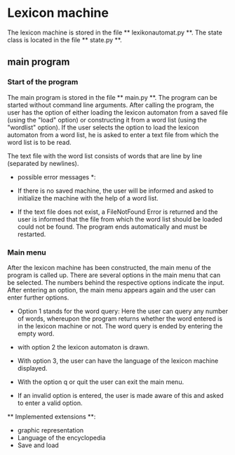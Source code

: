 # Lexicon machine

The lexicon machine is stored in the file ** lexikonautomat.py **. The state class is located in the file ** state.py **.

## main program

### Start of the program

The main program is stored in the file ** main.py **. The program can be started without command line arguments.
After calling the program, the user has the option of either loading the lexicon automaton from a saved file (using the "load" option) or constructing it from a word list (using the "wordlist" option). If the user selects the option to load the lexicon automaton from a word list, he is asked to enter a text file from which the word list is to be read.

The text file with the word list consists of words that are line by line (separated by newlines).

* possible error messages *:

* If there is no saved machine, the user will be informed and asked to initialize the machine with the help of a word list.

* If the text file does not exist, a FileNotFound Error is returned and the user is informed that the file from which the word list should be loaded could not be found. The program ends automatically and must be restarted.

### Main menu

After the lexicon machine has been constructed, the main menu of the program is called up.
There are several options in the main menu that can be selected. The numbers behind the respective options indicate the input.
After entering an option, the main menu appears again and the user can enter further options.

* Option 1 stands for the word query: Here the user can query any number of words, whereupon the program returns whether the word entered is in the lexicon machine or not. The word query is ended by entering the empty word.

* with option 2 the lexicon automaton is drawn.

* With option 3, the user can have the language of the lexicon machine displayed.

* With the option q or quit the user can exit the main menu.

* If an invalid option is entered, the user is made aware of this and asked to enter a valid option.

** Implemented extensions **:

* graphic representation
* Language of the encyclopedia
* Save and load